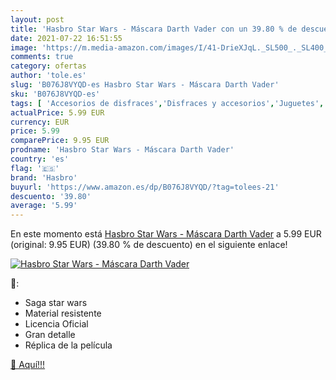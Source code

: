 ```yaml
---
layout: post
title: 'Hasbro Star Wars - Máscara Darth Vader con un 39.80 % de descuento'
date: 2021-07-22 16:51:55
image: 'https://m.media-amazon.com/images/I/41-DrieXJqL._SL500_._SL400_.jpg'
comments: true
category: ofertas
author: 'tole.es'
slug: 'B076J8VYQD-es Hasbro Star Wars - Máscara Darth Vader'
sku: 'B076J8VYQD-es'
tags: [ 'Accesorios de disfraces','Disfraces y accesorios','Juguetes','Juguetes y juegos','Máscaras para adultos','hasbro', ]
actualPrice: 5.99 EUR
currency: EUR
price: 5.99
comparePrice: 9.95 EUR
prodname: 'Hasbro Star Wars - Máscara Darth Vader'
country: 'es'
flag: '🇪🇸'
brand: 'Hasbro'
buyurl: 'https://www.amazon.es/dp/B076J8VYQD/?tag=tolees-21'
descuento: '39.80'
average: '5.99'
---
```


En este momento está [Hasbro Star Wars - Máscara Darth Vader](https://www.amazon.es/dp/B076J8VYQD/?tag=tolees-21) a 5.99 EUR (original: 9.95 EUR) (39.80 %  de descuento) en el siguiente enlace!

[![Hasbro Star Wars - Máscara Darth Vader](https://m.media-amazon.com/images/I/41-DrieXJqL._SL500_._SL400_.jpg)](https://www.amazon.es/dp/B076J8VYQD/?tag=tolees-21)

🔎:

- Saga star wars
- Material resistente
- Licencia Oficial
- Gran detalle
- Réplica de la película

[🛒 Aquí!!!](https://www.amazon.es/dp/B076J8VYQD/?tag=tolees-21)
